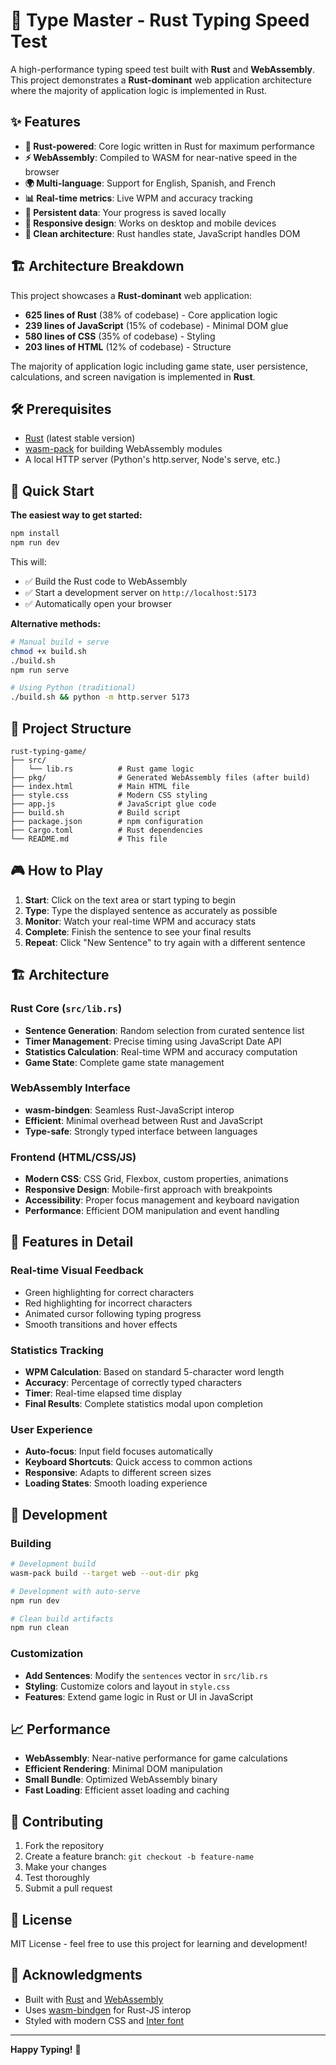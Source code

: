 # 🦀 Type Master - Rust Typing Speed Test

A high-performance typing speed test built with **Rust** and **WebAssembly**. This project demonstrates a **Rust-dominant** web application architecture where the majority of application logic is implemented in Rust.

## ✨ Features

- **🦀 Rust-powered**: Core logic written in Rust for maximum performance
- **⚡ WebAssembly**: Compiled to WASM for near-native speed in the browser
- **🌍 Multi-language**: Support for English, Spanish, and French
- **📊 Real-time metrics**: Live WPM and accuracy tracking  
- **💾 Persistent data**: Your progress is saved locally
- **📱 Responsive design**: Works on desktop and mobile devices
- **🎯 Clean architecture**: Rust handles state, JavaScript handles DOM

## 🏗️ Architecture Breakdown

This project showcases a **Rust-dominant** web application:

- **625 lines of Rust** (38% of codebase) - Core application logic
- **239 lines of JavaScript** (15% of codebase) - Minimal DOM glue  
- **580 lines of CSS** (35% of codebase) - Styling
- **203 lines of HTML** (12% of codebase) - Structure

The majority of application logic including game state, user persistence, calculations, and screen navigation is implemented in **Rust**.

## 🛠️ Prerequisites

- [Rust](https://rustup.rs/) (latest stable version)
- [wasm-pack](https://rustwasm.github.io/wasm-pack/) for building WebAssembly modules
- A local HTTP server (Python's http.server, Node's serve, etc.)

## 🚀 Quick Start

**The easiest way to get started:**

```bash
npm install
npm run dev
```

This will:
- ✅ Build the Rust code to WebAssembly 
- ✅ Start a development server on `http://localhost:5173`
- ✅ Automatically open your browser

**Alternative methods:**

```bash
# Manual build + serve
chmod +x build.sh
./build.sh
npm run serve

# Using Python (traditional)
./build.sh && python -m http.server 5173
```

## 📁 Project Structure

```
rust-typing-game/
├── src/
│   └── lib.rs          # Rust game logic
├── pkg/                # Generated WebAssembly files (after build)
├── index.html          # Main HTML file
├── style.css           # Modern CSS styling
├── app.js              # JavaScript glue code
├── build.sh            # Build script
├── package.json        # npm configuration
├── Cargo.toml          # Rust dependencies
└── README.md           # This file
```

## 🎮 How to Play

1. **Start**: Click on the text area or start typing to begin
2. **Type**: Type the displayed sentence as accurately as possible
3. **Monitor**: Watch your real-time WPM and accuracy stats
4. **Complete**: Finish the sentence to see your final results
5. **Repeat**: Click "New Sentence" to try again with a different sentence

## 🏗️ Architecture

### Rust Core (`src/lib.rs`)
- **Sentence Generation**: Random selection from curated sentence list
- **Timer Management**: Precise timing using JavaScript Date API
- **Statistics Calculation**: Real-time WPM and accuracy computation
- **Game State**: Complete game state management

### WebAssembly Interface
- **wasm-bindgen**: Seamless Rust-JavaScript interop
- **Efficient**: Minimal overhead between Rust and JavaScript
- **Type-safe**: Strongly typed interface between languages

### Frontend (HTML/CSS/JS)
- **Modern CSS**: CSS Grid, Flexbox, custom properties, animations
- **Responsive Design**: Mobile-first approach with breakpoints
- **Accessibility**: Proper focus management and keyboard navigation
- **Performance**: Efficient DOM manipulation and event handling

## 🎨 Features in Detail

### Real-time Visual Feedback
- Green highlighting for correct characters
- Red highlighting for incorrect characters
- Animated cursor following typing progress
- Smooth transitions and hover effects

### Statistics Tracking
- **WPM Calculation**: Based on standard 5-character word length
- **Accuracy**: Percentage of correctly typed characters
- **Timer**: Real-time elapsed time display
- **Final Results**: Complete statistics modal upon completion

### User Experience
- **Auto-focus**: Input field focuses automatically
- **Keyboard Shortcuts**: Quick access to common actions
- **Responsive**: Adapts to different screen sizes
- **Loading States**: Smooth loading experience

## 🔧 Development

### Building
```bash
# Development build
wasm-pack build --target web --out-dir pkg

# Development with auto-serve
npm run dev

# Clean build artifacts
npm run clean
```

### Customization
- **Add Sentences**: Modify the `sentences` vector in `src/lib.rs`
- **Styling**: Customize colors and layout in `style.css`
- **Features**: Extend game logic in Rust or UI in JavaScript

## 📈 Performance

- **WebAssembly**: Near-native performance for game calculations
- **Efficient Rendering**: Minimal DOM manipulation
- **Small Bundle**: Optimized WebAssembly binary
- **Fast Loading**: Efficient asset loading and caching

## 🤝 Contributing

1. Fork the repository
2. Create a feature branch: `git checkout -b feature-name`
3. Make your changes
4. Test thoroughly
5. Submit a pull request

## 📄 License

MIT License - feel free to use this project for learning and development!

## 🙏 Acknowledgments

- Built with [Rust](https://www.rust-lang.org/) and [WebAssembly](https://webassembly.org/)
- Uses [wasm-bindgen](https://github.com/rustwasm/wasm-bindgen) for Rust-JS interop
- Styled with modern CSS and [Inter font](https://rsms.me/inter/)

---

**Happy Typing!** 🎯